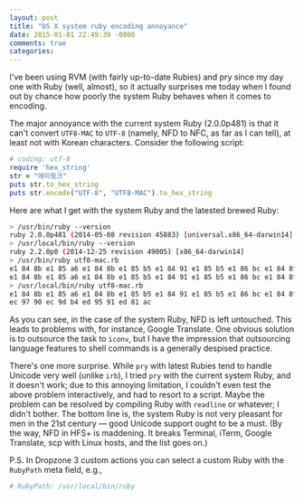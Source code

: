 ```yaml
---
layout: post
title: "OS X system ruby encoding annoyance"
date: 2015-01-01 22:49:39 -0800
comments: true
categories: 
---
```

I've been using RVM (with fairly up-to-date Rubies) and pry since my day one with Ruby (well, almost), so it actually surprises me today when I found out by chance how poorly the system Ruby behaves when it comes to encoding.

The major annoyance with the current system Ruby (2.0.0p481) is that it can't convert `UTF8-MAC` to `UTF-8` (namely, NFD to NFC, as far as I can tell), at least not with Korean characters. Consider the following script:

```ruby utf8-mac.rb
# coding: utf-8
require 'hex_string'
str = "에이핑크"
puts str.to_hex_string
puts str.encode("UTF-8", "UTF8-MAC").to_hex_string
```

Here are what I get with the system Ruby and the latested brewed Ruby:

```bash
> /usr/bin/ruby --version
ruby 2.0.0p481 (2014-05-08 revision 45883) [universal.x86_64-darwin14]
> /usr/local/bin/ruby --version
ruby 2.2.0p0 (2014-12-25 revision 49005) [x86_64-darwin14]
> /usr/bin/ruby utf8-mac.rb
e1 84 8b e1 85 a6 e1 84 8b e1 85 b5 e1 84 91 e1 85 b5 e1 86 bc e1 84 8f e1 85 b3
e1 84 8b e1 85 a6 e1 84 8b e1 85 b5 e1 84 91 e1 85 b5 e1 86 bc e1 84 8f e1 85 b3
> /usr/local/bin/ruby utf8-mac.rb
e1 84 8b e1 85 a6 e1 84 8b e1 85 b5 e1 84 91 e1 85 b5 e1 86 bc e1 84 8f e1 85 b3
ec 97 90 ec 9d b4 ed 95 91 ed 81 ac
```

As you can see, in the case of the system Ruby, NFD is left untouched. This leads to problems with, for instance, Google Translate. One obvious solution is to outsource the task to `iconv`, but I have the impression that outsourcing language features to shell commands is a generally despised practice.

There's one more surprise. While `pry` with latest Rubies tend to handle Unicode very well (unlike `irb`), I tried `pry` with the current system Ruby, and it doesn't work; due to this annoying limitation, I couldn't even test the above problem interactively, and had to resort to a script. Maybe the problem can be resolved by compiling Ruby with `readline` or whatever; I didn't bother. The bottom line is, the system Ruby is not very pleasant for men in the 21st century — good Unicode support ought to be a must. (By the way, NFD in HFS+ is maddening. It breaks Terminal, iTerm, Google Translate, scp with Linux hosts, and the list goes on.)

P.S. In Dropzone 3 custom actions you can select a custom Ruby with the `RubyPath` meta field, e.g.,

```ruby
# RubyPath: /usr/local/bin/ruby
```
